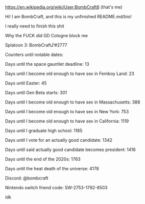 https://en.wikipedia.org/wiki/User:BombCraft8 (that's me)

Hi! I am BombCraft, and this is my unfinished README.md/bio!

I really need to finish this shit

Why the FUCK did GD Cologne block me

Splatoon 3: BombCraft♪#2777

Counters until notable dates:

Days until the space gauntlet deadline: 13

Days until I become old enough to have sex in Femboy Land: 23

Days until Easter: 45

Days until Gen Beta starts: 301

Days until I become old enough to have sex in Massachusetts: 388

Days until I become old enough to have sex in New York: 753

Days until I become old enough to have sex in California: 1119

Days until I graduate high school: 1185

Days until I vote for an actually good candidate: 1342

Days until said actually good candidate becomes president: 1416

Days until the end of the 2020s: 1763

Days until the heat death of the universe: 4178

Discord: @bombcraft

Nintendo switch friend code: SW-2753-1792-8503

idk
